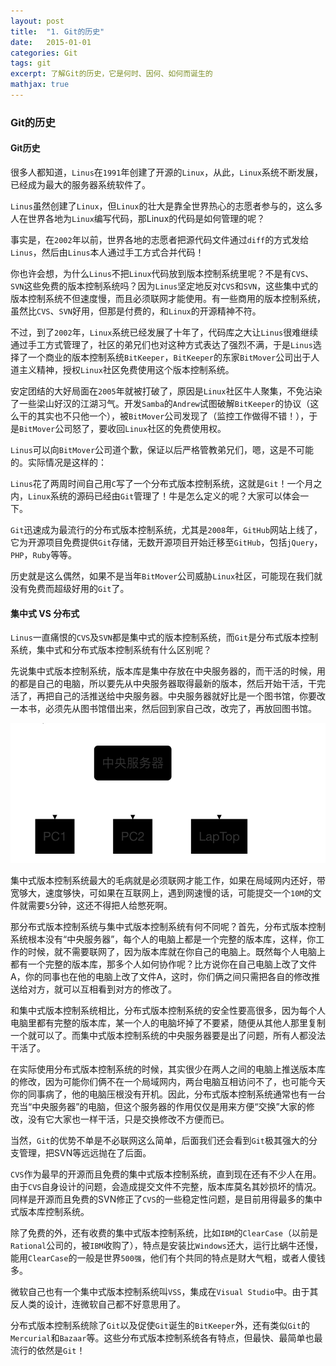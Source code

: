 ```yaml
---
layout: post
title:  "1. Git的历史"
date:   2015-01-01
categories: Git
tags: git
excerpt: 了解Git的历史，它是何时、因何、如何而诞生的
mathjax: true
---
```


### Git的历史

#### Git历史

很多人都知道，`Linus`在`1991`年创建了开源的`Linux`，从此，`Linux`系统不断发展，已经成为最大的服务器系统软件了。

`Linus`虽然创建了`Linux`，但`Linux`的壮大是靠全世界热心的志愿者参与的，这么多人在世界各地为`Linux`编写代码，那Linux的代码是如何管理的呢？

事实是，在`2002`年以前，世界各地的志愿者把源代码文件通过`diff`的方式发给`Linus`，然后由`Linus`本人通过手工方式合并代码！

你也许会想，为什么`Linus`不把`Linux`代码放到版本控制系统里呢？不是有`CVS`、`SVN`这些免费的版本控制系统吗？因为`Linus`坚定地反对`CVS`和`SVN`，这些集中式的版本控制系统不但速度慢，而且必须联网才能使用。有一些商用的版本控制系统，虽然比`CVS`、`SVN`好用，但那是付费的，和`Linux`的开源精神不符。

不过，到了`2002`年，`Linux`系统已经发展了十年了，代码库之大让`Linus`很难继续通过手工方式管理了，社区的弟兄们也对这种方式表达了强烈不满，于是`Linus`选择了一个商业的版本控制系统`BitKeeper`，`BitKeeper`的东家`BitMover`公司出于人道主义精神，授权`Linux`社区免费使用这个版本控制系统。

安定团结的大好局面在`2005`年就被打破了，原因是`Linux`社区牛人聚集，不免沾染了一些梁山好汉的江湖习气。开发`Samba`的`Andrew`试图破解`BitKeeper`的协议（这么干的其实也不只他一个），被`BitMover`公司发现了（监控工作做得不错！），于是`BitMover`公司怒了，要收回`Linux`社区的免费使用权。

`Linus`可以向`BitMover`公司道个歉，保证以后严格管教弟兄们，嗯，这是不可能的。实际情况是这样的：

`Linus`花了两周时间自己用`C`写了一个分布式版本控制系统，这就是`Git`！一个月之内，`Linux`系统的源码已经由`Git`管理了！牛是怎么定义的呢？大家可以体会一下。

`Git`迅速成为最流行的分布式版本控制系统，尤其是`2008`年，`GitHub`网站上线了，它为开源项目免费提供`Git`存储，无数开源项目开始迁移至`GitHub`，包括`jQuery`，`PHP`，`Ruby`等等。

历史就是这么偶然，如果不是当年`BitMover`公司威胁`Linux`社区，可能现在我们就没有免费而超级好用的`Git`了。


#### 集中式 VS 分布式

`Linus`一直痛恨的`CVS`及`SVN`都是集中式的版本控制系统，而`Git`是分布式版本控制系统，集中式和分布式版本控制系统有什么区别呢？

先说集中式版本控制系统，版本库是集中存放在中央服务器的，而干活的时候，用的都是自己的电脑，所以要先从中央服务器取得最新的版本，然后开始干活，干完活了，再把自己的活推送给中央服务器。中央服务器就好比是一个图书馆，你要改一本书，必须先从图书馆借出来，然后回到家自己改，改完了，再放回图书馆。

![git01](/images/git/git01.png)

集中式版本控制系统最大的毛病就是必须联网才能工作，如果在局域网内还好，带宽够大，速度够快，可如果在互联网上，遇到网速慢的话，可能提交一个`10M`的文件就需要`5`分钟，这还不得把人给憋死啊。

那分布式版本控制系统与集中式版本控制系统有何不同呢？首先，分布式版本控制系统根本没有“中央服务器”，每个人的电脑上都是一个完整的版本库，这样，你工作的时候，就不需要联网了，因为版本库就在你自己的电脑上。既然每个人电脑上都有一个完整的版本库，那多个人如何协作呢？比方说你在自己电脑上改了文件A，你的同事也在他的电脑上改了文件A，这时，你们俩之间只需把各自的修改推送给对方，就可以互相看到对方的修改了。

和集中式版本控制系统相比，分布式版本控制系统的安全性要高很多，因为每个人电脑里都有完整的版本库，某一个人的电脑坏掉了不要紧，随便从其他人那里复制一个就可以了。而集中式版本控制系统的中央服务器要是出了问题，所有人都没法干活了。

在实际使用分布式版本控制系统的时候，其实很少在两人之间的电脑上推送版本库的修改，因为可能你们俩不在一个局域网内，两台电脑互相访问不了，也可能今天你的同事病了，他的电脑压根没有开机。因此，分布式版本控制系统通常也有一台充当“中央服务器”的电脑，但这个服务器的作用仅仅是用来方便“交换”大家的修改，没有它大家也一样干活，只是交换修改不方便而已。

当然，`Git`的优势不单是不必联网这么简单，后面我们还会看到`Git`极其强大的分支管理，把SVN等远远抛在了后面。

`CVS`作为最早的开源而且免费的集中式版本控制系统，直到现在还有不少人在用。由于`CVS`自身设计的问题，会造成提交文件不完整，版本库莫名其妙损坏的情况。同样是开源而且免费的SVN修正了`CVS`的一些稳定性问题，是目前用得最多的集中式版本库控制系统。

除了免费的外，还有收费的集中式版本控制系统，比如`IBM`的`ClearCase`（以前是`Rational`公司的，被`IBM`收购了），特点是安装比`Windows`还大，运行比蜗牛还慢，能用`ClearCase`的一般是世界`500强`，他们有个共同的特点是财大气粗，或者人傻钱多。

微软自己也有一个集中式版本控制系统叫`VSS`，集成在`Visual Studio`中。由于其反人类的设计，连微软自己都不好意思用了。

分布式版本控制系统除了`Git`以及促使`Git`诞生的`BitKeeper`外，还有类似`Git`的`Mercurial`和`Bazaar`等。这些分布式版本控制系统各有特点，但最快、最简单也最流行的依然是`Git`！